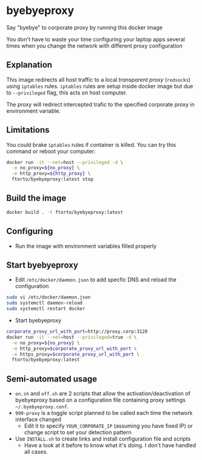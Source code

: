 # byebyeproxy

Say "byebye" to corporate proxy by running this docker image

You don't have to waste your time configuring your laptop apps several times when you change the network with different proxy configuration

## Explanation

This image redirects all host traffic to a local _transparent proxy_ (`redsocks`) using `iptables` rules.
`iptables` rules are setup inside docker image but due to `--privileged` flag, this acts on host computer.

The proxy will redirect intercepted trafic to the specified corporate proxy in environment variable.

## Limitations

You could brake `iptables` rules if container is killed.
You can try this command or reboot your computer:

```bash
docker run -it --net=host --privileged -d \
  -e no_proxy=${no_proxy} \
  -e http_proxy=${http_proxy} \
  ftorto/byebyeproxy:latest stop
```

## Build the image

```bash
docker build . -t ftorto/byebyeproxy:latest
```

## Configuring

- Run the image with environment variables filled properly

## Start byebyeproxy

- Edit `/etc/docker/daemon.json` to add specfic DNS and reload the configuration

```bash
sudo vi /etc/docker/daemon.json
sudo systemctl daemon-reload
sudo systemctl restart docker
```

- Start byebyeproxy

```bash
corporate_proxy_url_with_port=http://proxy.corp:3128
docker run -it --net=host --privileged=true -d \
  -e no_proxy=${no_proxy} \
  -e http_proxy=$corporate_proxy_url_with_port \
  -e https_proxy=$corporate_proxy_url_with_port \
  ftorto/byebyeproxy:latest
```

## Semi-automated usage

- `on.sh` and `off.sh` are 2 scripts that allow the activation/deactivation of byebyeproxy based on a configuration file containing proxy settings `~/.byebyeproxy.conf`.
- `999-proxy` is a toggle script planned to be called each time the network interface changed
  - Edit it to specify `YOUR_CORPORATE_IP` (assuming you have fixed IP) or change script to set your detection pattern
- Use `INSTALL.sh` to create links and install configuration file and scripts
  - Have a look at it before to know what it's doing. I don't have handled all cases.
